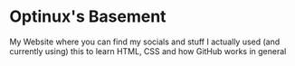 # Optinux's Basement
My Website where you can find my socials and stuff
I actually used (and currently using) this to learn HTML, CSS and how GitHub works in general
